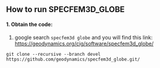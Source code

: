 ## How to run SPECFEM3D_GLOBE

#### 1. Obtain the code:

1. google search `specfem3d globe` and you will find this link: https://geodynamics.org/cig/software/specfem3d_globe/

```
git clone --recursive --branch devel https://github.com/geodynamics/specfem3d_globe.git/
```
